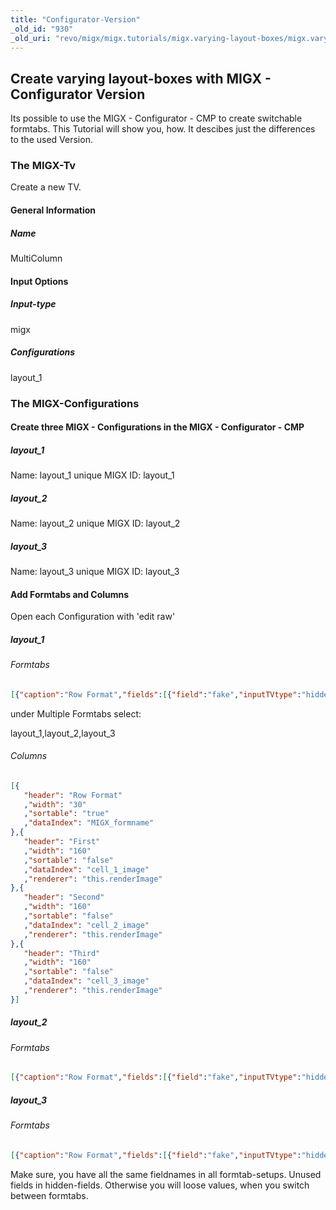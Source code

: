 ```yaml
---
title: "Configurator-Version"
_old_id: "930"
_old_uri: "revo/migx/migx.tutorials/migx.varying-layout-boxes/migx.varying-layout-boxes.configurator-version"
---
```


## Create varying layout-boxes with MIGX - Configurator Version

 Its possible to use the MIGX - Configurator - CMP to create switchable formtabs. This Tutorial will show you, how.
 It descibes just the differences to the used Version.

### The MIGX-Tv

 Create a new TV.

#### General Information

##### Name

 MultiColumn

#### Input Options

##### Input-type

 migx

##### Configurations

 layout\_1

### The MIGX-Configurations

#### Create three MIGX - Configurations in the MIGX - Configurator - CMP

##### layout\_1

 Name: layout\_1
 unique MIGX ID: layout\_1

##### layout\_2

 Name: layout\_2
 unique MIGX ID: layout\_2

##### layout\_3

 Name: layout\_3
 unique MIGX ID: layout\_3

#### Add Formtabs and Columns

 Open each Configuration with 'edit raw'

##### layout_1

###### Formtabs

 ``` json
[{"caption":"Row Format","fields":[{"field":"fake","inputTVtype":"hidden"},{"field":"cell_2_image","caption":"Image","inputTVtype":"hidden"},{"field":"cell_2_headline","caption":"Headline","inputTVtype":"hidden"},{"field":"cell_2_content","caption":"Content","inputTVtype":"hidden"},{"field":"cell_3_image","caption":"Image","inputTVtype":"hidden"},{"field":"cell_3_headline","caption":"Headline","inputTVtype":"hidden"},{"field":"cell_3_content","caption":"Content","inputTVtype":"hidden"}]},{"caption":"First","fields":[{"field":"cell_1_image","caption":"Image","inputTVtype":"image"},{"field":"cell_1_headline","caption":"Headline"},{"field":"cell_1_content","caption":"Content","inputTVtype":"richtext"}]}]
```

 under Multiple Formtabs select:

 layout\_1,layout\_2,layout\_3

###### Columns

 ``` json
[{
    "header": "Row Format"
    ,"width": "30"
    ,"sortable": "true"
    ,"dataIndex": "MIGX_formname"
},{
    "header": "First"
    ,"width": "160"
    ,"sortable": "false"
    ,"dataIndex": "cell_1_image"
    ,"renderer": "this.renderImage"
},{
    "header": "Second"
    ,"width": "160"
    ,"sortable": "false"
    ,"dataIndex": "cell_2_image"
    ,"renderer": "this.renderImage"
},{
    "header": "Third"
    ,"width": "160"
    ,"sortable": "false"
    ,"dataIndex": "cell_3_image"
    ,"renderer": "this.renderImage"
}]
```

##### layout_2

###### Formtabs

 ``` json
[{"caption":"Row Format","fields":[{"field":"fake","inputTVtype":"hidden"},{"field":"cell_3_image","caption":"Image","inputTVtype":"hidden"},{"field":"cell_3_headline","caption":"Headline","inputTVtype":"hidden"},{"field":"cell_3_content","caption":"Content","inputTVtype":"hidden"}]},{"caption":"First","fields":[{"field":"cell_1_image","caption":"Image","inputTVtype":"image"},{"field":"cell_1_headline","caption":"Headline"},{"field":"cell_1_content","caption":"Content","inputTVtype":"richtext"}]},{"caption":"Second","fields":[{"field":"cell_2_image","caption":"Image","inputTVtype":"image"},{"field":"cell_2_headline","caption":"Headline"},{"field":"cell_2_content","caption":"Content","inputTVtype":"richtext"}]}]
```

##### layout_3

###### Formtabs

 ``` json
[{"caption":"Row Format","fields":[{"field":"fake","inputTVtype":"hidden"}]},{"caption":"First","fields":[{"field":"cell_1_image","caption":"Image","inputTVtype":"image"},{"field":"cell_1_headline","caption":"Headline"},{"field":"cell_1_content","caption":"Content","inputTVtype":"richtext"}]},{"caption":"Second","fields":[{"field":"cell_2_image","caption":"Image","inputTVtype":"image"},{"field":"cell_2_headline","caption":"Headline"},{"field":"cell_2_content","caption":"Content","inputTVtype":"richtext"}]},{"caption":"Third","fields":[{"field":"cell_3_image","caption":"Image","inputTVtype":"image"},{"field":"cell_3_headline","caption":"Headline"},{"field":"cell_3_content","caption":"Content","inputTVtype":"richtext"}]}]
```

 Make sure, you have all the same fieldnames in all formtab-setups. Unused fields in hidden-fields. Otherwise you will loose values, when you switch between formtabs.
